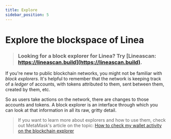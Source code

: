 ```yaml
---
title: Explore
sidebar_position: 5
---
```

# Explore the blockspace of Linea

>
>### Looking for a block explorer for Linea? Try [Lineascan: https://lineascan.build](https://lineascan.build).
>

If you're new to public blockchain networks, you might not be familiar with _block explorers_. It's helpful to remember that the network is keeping track of a _ledger_ of accounts, with tokens attributed to them, sent between them, created by them, etc. 

So as users take actions on the network, there are changes to those accounts and tokens. A block explorer is an interface through which you can look at that information in all its raw, gritty detail.

>
> If you want to learn more about explorers and how to use them, check out MetaMask's article on the topic: [How to check my wallet activity on the blockchain explorer](https://support.metamask.io/hc/en-us/articles/360057536611-How-to-check-my-wallet-activity-on-the-blockchain-explorer)
> 

## 